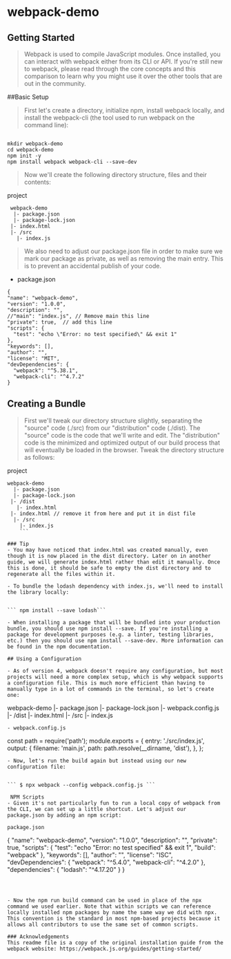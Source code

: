 # webpack-demo
 ## Getting Started
> Webpack is used to compile JavaScript modules. Once installed, you can interact with webpack either from its CLI or API. If you're still new to webpack, please read through the core concepts and this comparison to learn why you might use it over the other tools that are out in the community.

##Basic Setup
> First let's create a directory, initialize npm, install webpack locally, and install the webpack-cli (the tool used to run webpack on the command line):
```

mkdir webpack-demo
cd webpack-demo
npm init -y
npm install webpack webpack-cli --save-dev
```
> Now we'll create the following directory structure, files and their contents:

project

```
 webpack-demo
  |- package.json
  |- package-lock.json
 |- index.html
 |- /src
   |- index.js
   ```
   > We also need to adjust our package.json file in order to make sure we mark our package as private, as well as removing the main entry. This is to prevent an accidental publish of your code.

   - package.json

   ```
   {
   "name": "webpack-demo",
   "version": "1.0.0",
   "description": "",
  //"main": "index.js", // Remove main this line
  "private": true,  // add this line
   "scripts": {
     "test": "echo \"Error: no test specified\" && exit 1"
   },
   "keywords": [],
   "author": "",
   "license": "MIT",
   "devDependencies": {
     "webpack": "^5.38.1",
     "webpack-cli": "^4.7.2"
   }
   ```

   ## Creating a Bundle
  > First we'll tweak our directory structure slightly, separating the "source" code (./src) from our "distribution" code (./dist). The "source" code is the code that we'll write and edit. The "distribution" code is the minimized and optimized output of our build process that will eventually be loaded in the browser. Tweak the directory structure as follows:

project

```
webpack-demo
  |- package.json
  |- package-lock.json
 |- /dist
   |- index.html
 |- index.html // remove it from here and put it in dist file
  |- /src
    |- index.js
    ```

### Tip
- You may have noticed that index.html was created manually, even though it is now placed in the dist directory. Later on in another guide, we will generate index.html rather than edit it manually. Once this is done, it should be safe to empty the dist directory and to regenerate all the files within it.

- To bundle the lodash dependency with index.js, we'll need to install the library locally:


``` npm install --save lodash```

- When installing a package that will be bundled into your production bundle, you should use npm install --save. If you're installing a package for development purposes (e.g. a linter, testing libraries, etc.) then you should use npm install --save-dev. More information can be found in the npm documentation.

## Using a Configuration

- As of version 4, webpack doesn't require any configuration, but most projects will need a more complex setup, which is why webpack supports a configuration file. This is much more efficient than having to manually type in a lot of commands in the terminal, so let's create one:

```
webpack-demo
  |- package.json
  |- package-lock.json
 |- webpack.config.js
  |- /dist
    |- index.html
  |- /src
    |- index.js
```
- webpack.config.js

```
const path = require('path');
module.exports = {
  entry: './src/index.js',
  output: {
    filename: 'main.js',
    path: path.resolve(__dirname, 'dist'),
  },
};
```
- Now, let's run the build again but instead using our new configuration file:


``` $ npx webpack --config webpack.config.js ```

 NPM Scripts
- Given it's not particularly fun to run a local copy of webpack from the CLI, we can set up a little shortcut. Let's adjust our package.json by adding an npm script:

package.json

```
 {
   "name": "webpack-demo",
   "version": "1.0.0",
   "description": "",
   "private": true,
   "scripts": {
    "test": "echo \"Error: no test specified\" && exit 1",
    "build": "webpack"
   },
   "keywords": [],
   "author": "",
   "license": "ISC",
   "devDependencies": {
     "webpack": "^5.4.0",
     "webpack-cli": "^4.2.0"
   },
   "dependencies": {
     "lodash": "^4.17.20"
   }
 }
 ```

 

 - Now the npm run build command can be used in place of the npx command we used earlier. Note that within scripts we can reference locally installed npm packages by name the same way we did with npx. This convention is the standard in most npm-based projects because it allows all contributors to use the same set of common scripts.

 ### Acknowledgements
 This readme file is a copy of the original installation guide from the webpack website: https://webpack.js.org/guides/getting-started/


